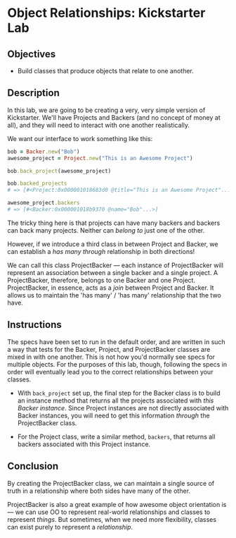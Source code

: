 # Object Relationships: Kickstarter Lab

## Objectives

- Build classes that produce objects that relate to one another.

## Description

In this lab, we are going to be creating a very, very simple version of
Kickstarter. We'll have Projects and Backers (and no concept of money at all),
and they will need to interact with one another realistically.

We want our interface to work something like this:

```ruby
bob = Backer.new("Bob")
awesome_project = Project.new("This is an Awesome Project")

bob.back_project(awesome_project)

bob.backed_projects
# => [#<Project:0x000001018683d0 @title="This is an Awesome Project"...>]

awesome_project.backers
# => [#<Backer:0x000001018b9370 @name="Bob"...>]
```

The tricky thing here is that projects can have many backers and backers can
back many projects. Neither can _belong to_ just one of the other.

However, if we introduce a third class in between Project and Backer, we can
establish a _has many through_ relationship in both directions!

We can call this class ProjectBacker &mdash; each instance of ProjectBacker will
represent an association between a single backer and a single project. A
ProjectBacker, therefore, belongs to one Backer and one Project. ProjectBacker,
in essence, acts as a _join_ between Project and Backer. It allows us to
maintain the 'has many' / 'has many' relationship that the two have.

## Instructions

The specs have been set to run in the default order, and are written in such a
way that tests for the Backer, Project, and ProjectBacker classes are mixed in
with one another. This is not how you'd normally see specs for multiple objects.
For the purposes of this lab, though, following the specs in order will
eventually lead you to the correct relationships between your classes.

<!-- - When a `Backer` instance is initialized, it should be initialized with a name.

- When a `Project` instance is initialized, it should be initialized with a
  title. -->
<!-- 
- When a `ProjectBacker` instance is initialized, it should be initialized with
  a `Project` instance and a `Backer` instance. -->

<!-- - The `ProjectBacker` class is maintaining the relationship. It should have an
  `@@all` class variable. When an instance is initialized, it should be stored
  in this variable. -->

<!-- - The `ProjectBacker` class should also have a class method `.all` that returns
  the `@@all` class variable. -->

<!-- - Once both classes have their attributes and readers set up, write an instance
  method on the Backer class called `back_project` that takes in a Project
  instance. This method should create a `ProjectBacker` instance using the
  provided Project instance and the current Backer instance (the instance this
  method was called on). -->

<!-- - Similarly, write a method on the Project class called `add_backer` that takes
  in a Backer instance and creates a `ProjectBacker` using the Backer instance
  and the current Project instance. -->

- With `back_project` set up, the final step for the Backer class is to build an
  instance method that returns all the projects associated with _this Backer
  instance_. Since Project instances are not directly associated with Backer
  instances, you will need to get this information _through_ the ProjectBacker
  class.

- For the Project class, write a similar method, `backers`, that returns all
  backers associated with this Project instance.

## Conclusion

By creating the ProjectBacker class, we can maintain a single source of truth in
a relationship where both sides have many of the other.

ProjectBacker is also a great example of how awesome object orientation is
&mdash; we can use OO to represent real-world relationships and classes to
represent _things_. But sometimes, when we need more flexibility, classes can
exist purely to represent a _relationship_.
